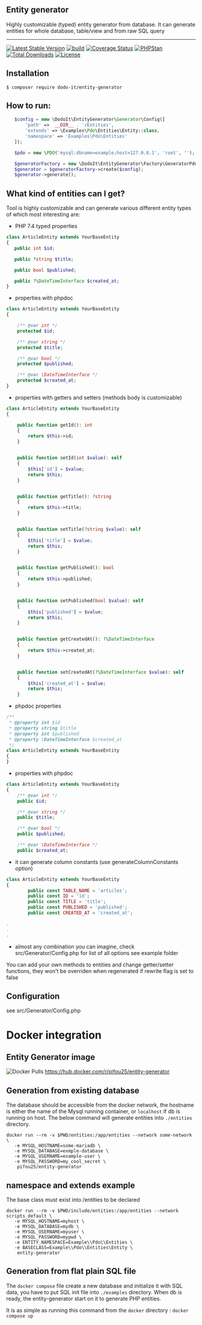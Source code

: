 

## Entity generator
Highly customizable (typed) entity generator from database. It can generate entities for whole database, table/view and from raw SQL query

-----
[![Latest Stable Version](https://poser.pugx.org/dodo-it/entity-generator/v/stable)](https://packagist.org/packages/dodo-it/entity-generator)
[![build](https://github.com/dodo-it/entity-generator/workflows/build/badge.svg)](https://github.com/dodo-it/entity-generator/actions?query=workflow%3Abuild)
[![Coverage Status](https://coveralls.io/repos/github/dodo-it/entity-generator/badge.svg?branch=master)](https://coveralls.io/github/dodo-it/entity-generator?branch=master)
[![PHPStan](https://img.shields.io/badge/PHPStan-enabled-brightgreen.svg?style=flat)](https://github.com/phpstan/phpstan)
[![Total Downloads](https://poser.pugx.org/dodo-it/entity-generator/downloads)](https://packagist.org/packages/dodo-it/entity-generator)
[![License](https://poser.pugx.org/dodo-it/entity-generator/license)](https://packagist.org/packages/dodo-it/entity-generator)

## Installation

    $ composer require dodo-it/entity-generator

## How to run:
 ```php
    $config = new \DodoIt\EntityGenerator\Generator\Config([
        'path' =>  __DIR__ . '/Entities',
        'extends' => \Examples\Pdo\Entities\Entity::class,
        'namespace' => 'Examples\Pdo\Entities'
    ]);

    $pdo = new \PDO('mysql:dbname=example;host=127.0.0.1', 'root', '');

    $generatorFactory = new \DodoIt\EntityGenerator\Factory\GeneratorPdoFactory($pdo);
    $generator = $generatorFactory->create($config);
    $generator->generate();
 ```

## What kind of entities can I get?
Tool is highly customizable and can generate various different entity types of which most interesting are:

 - PHP 7.4 typed properties
 ```php
class ArticleEntity extends YourBaseEntity
{
	public int $id;

	public ?string $title;

	public bool $published;

	public ?\DateTimeInterface $created_at;
}
```
 - properties with phpdoc
```php
class ArticleEntity extends YourBaseEntity
{

	/** @var int */
	protected $id;

	/** @var string */
	protected $title;

	/** @var bool */
	protected $published;

	/** @var \DateTimeInterface */
	protected $created_at;
}
```

- properties with getters and setters (methods body is customizable)

```php
class ArticleEntity extends YourBaseEntity
{

	public function getId(): int
	{
		return $this->id;
	}


	public function setId(int $value): self
	{
		$this['id'] = $value;
		return $this;
	}


	public function getTitle(): ?string
	{
		return $this->title;
	}


	public function setTitle(?string $value): self
	{
		$this['title'] = $value;
		return $this;
	}


	public function getPublished(): bool
	{
		return $this->published;
	}


	public function setPublished(bool $value): self
	{
		$this['published'] = $value;
		return $this;
	}


	public function getCreatedAt(): ?\DateTimeInterface
	{
		return $this->created_at;
	}


	public function setCreatedAt(?\DateTimeInterface $value): self
	{
		$this['created_at'] = $value;
		return $this;
	}
```

-  phpdoc properties

```php
/**
 * @property int $id
 * @property string $title
 * @property int $published
 * @property \DateTimeInterface $created_at
 */
class ArticleEntity extends YourBaseEntity
{
}
```

- properties with phpdoc
```php
class ArticleEntity extends YourBaseEntity
{
	/** @var int */
	public $id;

	/** @var string */
	public $title;

	/** @var bool */
	public $published;

	/** @var \DateTimeInterface */
	public $created_at;

```

- it can generate column constants (use generateColumnConstants option)

```php
class ArticleEntity extends YourBaseEntity
{
    	public const TABLE_NAME = 'articles';
    	public const ID = 'id';
    	public const TITLE = 'title';
    	public const PUBLISHED = 'published';
    	public const CREATED_AT = 'created_at';

.
.
.

```
- almost any combination you can imagine, check src/Generator/Config.php for list of all options
see example folder


You can add your own methods to entities and change getter/setter functions, they won't be overriden when regenerated if rewrite flag is set to false


## Configuration

see src/Generator/Config.php

# Docker integration

## Entity Generator image

![Docker Pulls](https://img.shields.io/docker/pulls/pifou25/entity-generator)
 https://hub.docker.com/r/pifou25/entity-generator

## Generation from existing database
The database should be accessible from the docker network, the hostname is either
the name of the Mysql running container, or `localhost` if db is running on host.
The below command will generate entities into `./entities` directory.

```
docker run --rm -v $PWD/entities:/app/entities --network some-network \
   -e MYSQL_HOSTNAME=some-mariadb \
   -e MYSQL_DATABASE=exmple-database \
   -e MYSQL_USERNAME=example-user \
   -e MYSQL_PASSWORD=my_cool_secret \
    pifou25/entity-generator
```

## namespace and extends example
The base class must exist into /entities to be declared
```
docker run --rm -v $PWD/include/entities:/app/entities --network scripts_default \
   -e MYSQL_HOSTNAME=myhost \
   -e MYSQL_DATABASE=mydb \
   -e MYSQL_USERNAME=myuser \
   -e MYSQL_PASSWORD=mypwd \
   -e ENTITY_NAMESPACE=Example\\Pdo\\Entities \
   -e BASECLASS=Example\\Pdo\\Entities\Entity \
    entity-generator
```

## Generation from flat plain SQL file

The `docker compose` file create a new database and initialize it with SQL data,
you have to put SQL init file into `./examples` directory. When db is ready, 
 the entity-generator start on it to generate PHP entities.

It is as simple as running this command from the `docker` directory :
`docker compose up`

